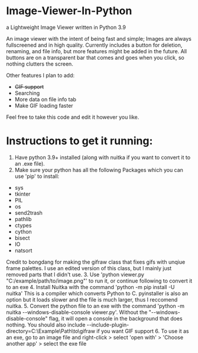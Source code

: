 # Image-Viewer-In-Python
a Lightweight Image Viewer written in Python 3.9

An image viewer with the intent of being fast and simple; Images are always fullscreened and in high quality. Currently includes a button for deletion, renaming,
and file info, but more features might be added in the future. All buttons are on a transparent bar that comes and goes when you click, so nothing clutters the screen.

Other features I plan to add:
- ~~GIF support~~
- Searching
- More data on file info tab
- Make GIF loading faster

Feel free to take this code and edit it however you like.

# Instructions to get it running:

1. Have python 3.9+ installed (along with nuitka if you want to convert it to an .exe file).
2. Make sure your python has all the following Packages which you can use 'pip' to install:
  - sys
  - tkinter
  - PIL
  - os
  - send2trash
  - pathlib
  - ctypes
  - cython
  - bisect
  - IO
  - natsort

  Credit to bongdang for making the gifraw class that fixes gifs with unqiue frame palettes. I use an edited version of this class, but I mainly just removed parts 
  that I didn't use.
3. Use 'python viewer.py "C:/example/path/to/image.png"' to run it, or continue following to convert it to an exe
4. Install Nuitka with the command 'python -m pip install -U nuitka' This is a compiler which converts Python to C. pyinstaller is also an option but it loads slower and the file is much larger, thus I reccomend nuitka.
5. Convert the python file to an exe with the command 'python -m nuitka --windows-disable-console viewer.py'. Without the "--windows-disable-console" flag, it will open a console in the background that does nothing. You should also include --include-plugin-directory=C:\Example\Path\to\gifraw if you want GIF support
6. To use it as an exe, go to an image file and right-click > select 'open with' > 'Choose another app' > select the exe file
